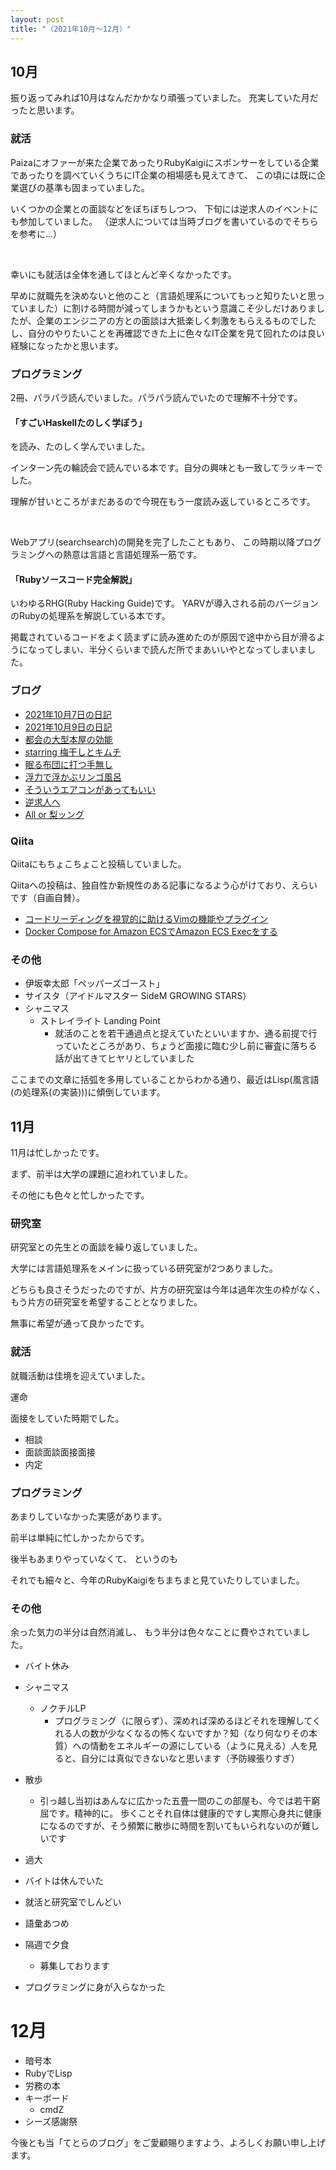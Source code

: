 ```yaml
---
layout: post
title: "（2021年10月〜12月）"
---
```


## 10月

振り返ってみれば10月はなんだかかなり頑張っていました。
充実していた月だったと思います。

### 就活

Paizaにオファーが来た企業であったりRubyKaigiにスポンサーをしている企業であったりを調べていくうちにIT企業の相場感も見えてきて、
この頃には既に企業選びの基準も固まっていました。

いくつかの企業との面談などをぼちぼちしつつ、
下旬には逆求人のイベントにも参加していました。
（逆求人については当時ブログを書いているのでそちらを参考に...）

<br>

幸いにも就活は全体を通してほとんど辛くなかったです。

早めに就職先を決めないと他のこと（言語処理系についてもっと知りたいと思っていました）に割ける時間が減ってしまうかもという意識こそ少しだけありましたが、企業のエンジニアの方との面談は大抵楽しく刺激をもらえるものでしたし、自分のやりたいことを再確認できた上に色々なIT企業を見て回れたのは良い経験になったかと思います。

### プログラミング

2冊、パラパラ読んでいました。パラパラ読んでいたので理解不十分です。

#### 「すごいHaskellたのしく学ぼう」

を読み、たのしく学んでいました。

インターン先の輪読会で読んでいる本です。自分の興味とも一致してラッキーでした。

理解が甘いところがまだあるので今現在もう一度読み返しているところです。

<br>

Webアプリ(searchsearch)の開発を完了したこともあり、
この時期以降プログラミングへの熱意は言語と言語処理系一筋です。

#### 「Rubyソースコード完全解説」

いわゆるRHG(Ruby Hacking Guide)です。
YARVが導入される前のバージョンのRubyの処理系を解説している本です。

掲載されているコードをよく読まずに読み進めたのが原因で途中から目が滑るようになってしまい、半分くらいまで読んだ所でまあいいやとなってしまいました。

### ブログ







- [2021年10月7日の日記](https://blog.tetetratra.net/2021-10-07/)
- [2021年10月9日の日記](https://blog.tetetratra.net/2021-10-09/)
- [都会の大型本屋の効能](https://blog.tetetratra.net/honyanokounou/)
- [starring 梅干しとキムチ](https://blog.tetetratra.net/starring-umebosi-and-kimuti/)
- [眠る布団に打つ手無し](https://blog.tetetratra.net/suimin/)
- [浮力で浮かぶリンゴ風呂](https://blog.tetetratra.net/bonyari/)
- [そういうエアコンがあってもいい](https://blog.tetetratra.net/air-con/)
- [逆求人へ](https://blog.tetetratra.net/gyakukyuzin/)
- [All or 梨ッング](https://blog.tetetratra.net/all-or-nothing/)

### Qiita

Qiitaにもちょこちょこと投稿していました。

Qiitaへの投稿は、独自性か新規性のある記事になるよう心がけており、えらいです（自画自賛）。

- [コードリーディングを視覚的に助けるVimの機能やプラグイン](https://qiita.com/tetetratra/items/e179a2f17e2ddac77523)
- [Docker Compose for Amazon ECSでAmazon ECS Execをする](https://qiita.com/tetetratra/items/33026ef6950ad9fbc0d7)

### その他

- 伊坂幸太郎「ペッパーズゴースト」
- サイスタ（アイドルマスター SideM GROWING STARS）
- シャニマス
  - ストレイライト Landing Point
    - 就活のことを若干通過点と捉えていたといいますか、通る前提で行っていたところがあり、ちょうど面接に臨む少し前に審査に落ちる話が出てきてヒヤリとしていました

ここまでの文章に括弧を多用していることからわかる通り、最近はLisp(風言語(の処理系(の実装)))に傾倒しています。

## 11月

11月は忙しかったです。

まず、前半は大学の課題に追われていました。

その他にも色々と忙しかったです。

### 研究室

研究室との先生との面談を繰り返していました。

大学には言語処理系をメインに扱っている研究室が2つありました。

どちらも良さそうだったのですが、片方の研究室は今年は過年次生の枠がなく、もう片方の研究室を希望することとなりました。

無事に希望が通って良かったです。

### 就活

就職活動は佳境を迎えていました。


運命


面接をしていた時期でした。

- 相談
- 面談面談面接面接
- 内定

### プログラミング

あまりしていなかった実感があります。

前半は単純に忙しかったからです。

後半もあまりやっていなくて、
というのも


それでも細々と、今年のRubyKaigiをちまちまと見ていたりしていました。

### その他

余った気力の半分は自然消滅し、
もう半分は色々なことに費やされていました。

- バイト休み

- シャニマス
  - ノクチルLP
    - プログラミング（に限らず）、深めれば深めるほどそれを理解してくれる人の数が少なくなるの怖くないですか？知（なり何なりその本質）への情動をエネルギーの源にしている（ように見える）人を見ると、自分には真似できないなと思います（予防線張りすぎ）

- 散歩
  - 引っ越し当初はあんなに広かった五畳一間のこの部屋も、今では若干窮屈です。精神的に。
    歩くことそれ自体は健康的ですし実際心身共に健康になるのですが、そう頻繁に散歩に時間を割いてもいられないのが難しいです

- 過大
- バイトは休んでいた
- 就活と研究室でしんどい
- 語彙あつめ
- 隔週で夕食
  - 募集しております

- プログラミングに身が入らなかった

<!-- 日記 11 13 15 20 26 29 -->

# 12月
- 暗号本
- RubyでLisp
- 労務の本
- キーボード
  - cmdZ
- シーズ感謝祭


今後とも当「てとらのブログ」をご愛顧賜りますよう、よろしくお願い申し上げます。

